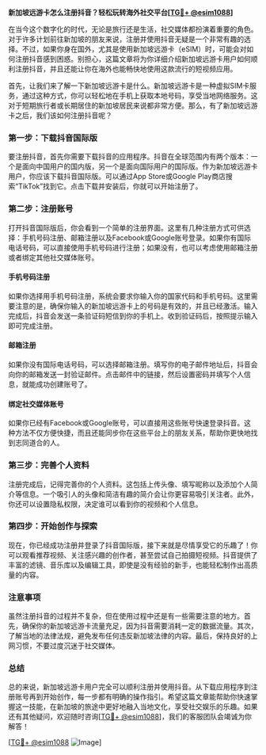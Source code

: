 **新加坡远游卡怎么注册抖音？轻松玩转海外社交平台[[TG💪+ @esim1088](https://t.me/s/esim1088)]**

在当今这个数字化的时代，无论是旅行还是生活，社交媒体都扮演着重要的角色。对于许多计划前往新加坡的朋友来说，注册并使用抖音无疑是一个非常有趣的选择。不过，如果你身在国外，尤其是使用新加坡远游卡（eSIM）时，可能会对如何注册抖音感到困惑。别担心，这篇文章将为你详细介绍新加坡远游卡用户如何顺利注册抖音，并且还能让你在海外也能畅快地使用这款流行的短视频应用。

首先，让我们来了解一下新加坡远游卡是什么。新加坡远游卡是一种虚拟SIM卡服务，通过这种方式，你可以轻松地在手机上获取本地号码，享受当地网络服务。这对于短期旅行者或长期居住的新加坡居民来说都非常方便。那么，有了新加坡远游卡之后，我们该如何注册抖音呢？

### **第一步：下载抖音国际版**
要注册抖音，首先你需要下载抖音的应用程序。抖音在全球范围内有两个版本：一个是面向中国用户的国内版，另一个是面向国际用户的国际版。作为新加坡远游卡用户，你应该下载抖音国际版。可以通过App Store或Google Play商店搜索“TikTok”找到它。点击下载并安装后，你就可以开始注册了。

### **第二步：注册账号**
打开抖音国际版后，你会看到一个简单的注册界面。这里有几种注册方式可供选择：手机号码注册、邮箱注册以及Facebook或Google账号登录。如果你有国际电话号码，可以直接使用手机号码进行注册；如果没有，也可以考虑使用邮箱注册或者绑定其他社交媒体账号。

#### **手机号码注册**
如果你选择用手机号码注册，系统会要求你输入你的国家代码和手机号码。这里需要注意的是，确保你输入的新加坡远游卡上的号码是有效的，并且已经激活。输入完成后，抖音会发送一条验证码短信到你的手机上。收到验证码后，按照提示输入即可完成注册。

#### **邮箱注册**
如果你没有国际电话号码，可以选择邮箱注册。填写你的电子邮件地址后，抖音会向你的邮箱发送一封验证邮件。点击邮件中的链接，然后设置密码并填写个人信息，就能成功创建账号了。

#### **绑定社交媒体账号**
如果你已经有Facebook或Google账号，可以直接用这些账号快速登录抖音。这种方法不仅方便快捷，而且还能同步你在这些平台上的朋友关系，帮助你更快地找到志同道合的人。

### **第三步：完善个人资料**
注册完成后，记得完善你的个人资料。这包括上传头像、填写昵称以及添加个人简介等信息。一个吸引人的头像和简洁有趣的简介会让你更容易吸引关注者。此外，你还可以设置隐私权限，决定谁可以看到你的视频和个人信息。

### **第四步：开始创作与探索**
现在，你已经成功注册并登录了抖音国际版，接下来就是尽情享受它的乐趣了！你可以观看推荐视频、关注感兴趣的创作者，甚至尝试自己拍摄短视频。抖音提供了丰富的滤镜、音乐库以及编辑工具，即使是没有经验的新手，也能轻松制作出高质量的内容。

### **注意事项**
虽然注册抖音的过程并不复杂，但在使用过程中还是有一些需要注意的地方。首先，确保你的新加坡远游卡流量充足，因为抖音需要消耗一定的数据流量。其次，了解当地的法律法规，避免发布任何违反新加坡法律的内容。最后，保持良好的上网习惯，不要过度沉迷于社交媒体。

### **总结**
总的来说，新加坡远游卡用户完全可以顺利注册并使用抖音。从下载应用程序到注册账号再到开始创作，每一步都有明确的操作指引。希望这篇文章能帮助你快速掌握这一技能，在新加坡的旅途中更好地融入当地文化，享受社交娱乐的乐趣。如果还有其他疑问，欢迎随时咨询[[TG💪+ @esim1088](https://t.me/s/esim1088)]，我们的客服团队会竭诚为你解答！

[[TG💪+ @esim1088](https://t.me/s/esim1088) ![Image](https://i.postimg.cc/4NQfJmqS/Snipaste-2025-05-13-00-14-12.png)]